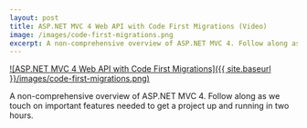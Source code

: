 ```yaml
---
layout: post
title: ASP.NET MVC 4 Web API with Code First Migrations (Video)
image: /images/code-first-migrations.png
excerpt: A non-comprehensive overview of ASP.NET MVC 4. Follow along as we touch on important features needed to get a project up and running in two hours.
---
```


[![ASP.NET MVC 4 Web API with Code First Migrations]({{ site.baseurl }}/images/code-first-migrations.png)](https://youtu.be/K7zBDHYmBA4 "ASP.NET MVC 4 Web API with Code First Migrations")

A non-comprehensive overview of ASP.NET MVC 4. Follow along as we touch on important features needed to get a project up and running in two hours.